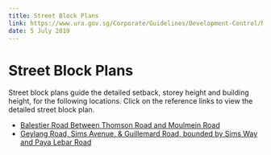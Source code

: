 ```yaml
---
title: Street Block Plans
link: https://www.ura.gov.sg/Corporate/Guidelines/Development-Control/Non-Residential/Transport/Street-Block-Plans
date: 5 July 2019
---
```


# Street Block Plans

Street block plans guide the detailed setback, storey height and building height, for the following locations. Click on the reference links to view the detailed street block plan.

- [Balestier Road Between Thomson Road and Moulmein Road](https://www.ura.gov.sg/-/media/Corporate/Guidelines/Development-control/Street-Block-Plans/Balestier-Road-Between-Thomson-Road-and-Moulmein-Road.pdf)
- [Geylang Road, Sims Avenue, & Guillemard Road, bounded by Sims Way and Paya Lebar Road](https://www.ura.gov.sg/-/media/Corporate/Guidelines/Development-control/Street-Block-Plans/GUDG.pdf)
